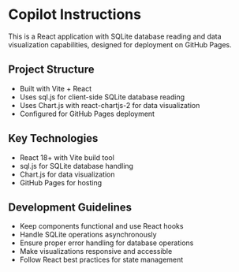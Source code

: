 # Copilot Instructions

<!-- Use this file to provide workspace-specific custom instructions to Copilot. For more details, visit https://code.visualstudio.com/docs/copilot/copilot-customization#_use-a-githubcopilotinstructionsmd-file -->

This is a React application with SQLite database reading and data visualization capabilities, designed for deployment on GitHub Pages.

## Project Structure
- Built with Vite + React
- Uses sql.js for client-side SQLite database reading
- Uses Chart.js with react-chartjs-2 for data visualization
- Configured for GitHub Pages deployment

## Key Technologies
- React 18+ with Vite build tool
- sql.js for SQLite database handling
- Chart.js for data visualization
- GitHub Pages for hosting

## Development Guidelines
- Keep components functional and use React hooks
- Handle SQLite operations asynchronously
- Ensure proper error handling for database operations
- Make visualizations responsive and accessible
- Follow React best practices for state management
